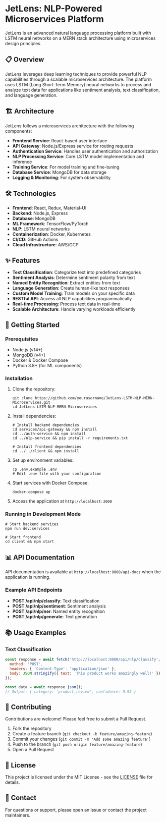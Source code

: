 # JetLens: NLP-Powered Microservices Platform

JetLens is an advanced natural language processing platform built with LSTM neural networks on a MERN stack architecture using microservices design principles.

## 📋 Overview

JetLens leverages deep learning techniques to provide powerful NLP capabilities through a scalable microservices architecture. The platform uses LSTM (Long Short-Term Memory) neural networks to process and analyze text data for applications like sentiment analysis, text classification, and language generation.

## 🏗️ Architecture

JetLens follows a microservices architecture with the following components:

- **Frontend Service**: React-based user interface
- **API Gateway**: Node.js/Express service for routing requests
- **Authentication Service**: Handles user authentication and authorization
- **NLP Processing Service**: Core LSTM model implementation and inference
- **Training Service**: For model training and fine-tuning
- **Database Service**: MongoDB for data storage
- **Logging & Monitoring**: For system observability

## 🛠️ Technologies

- **Frontend**: React, Redux, Material-UI
- **Backend**: Node.js, Express
- **Database**: MongoDB
- **ML Framework**: TensorFlow/PyTorch
- **NLP**: LSTM neural networks
- **Containerization**: Docker, Kubernetes
- **CI/CD**: GitHub Actions
- **Cloud Infrastructure**: AWS/GCP

## ✨ Features

- **Text Classification**: Categorize text into predefined categories
- **Sentiment Analysis**: Determine sentiment polarity from text
- **Named Entity Recognition**: Extract entities from text
- **Language Generation**: Create human-like text responses
- **Custom Model Training**: Train models on your specific data
- **RESTful API**: Access all NLP capabilities programmatically
- **Real-time Processing**: Process text data in real-time
- **Scalable Architecture**: Handle varying workloads efficiently

## 🚀 Getting Started

### Prerequisites

- Node.js (v14+)
- MongoDB (v4+)
- Docker & Docker Compose
- Python 3.8+ (for ML components)

### Installation

1. Clone the repository:
   ```
   git clone https://github.com/yourusername/JetLens-LSTM-NLP-MERN-Microservices.git
   cd JetLens-LSTM-NLP-MERN-Microservices
   ```

2. Install dependencies:
   ```
   # Install backend dependencies
   cd services/api-gateway && npm install
   cd ../auth-service && npm install
   cd ../nlp-service && pip install -r requirements.txt
   
   # Install frontend dependencies
   cd ../../client && npm install
   ```

3. Set up environment variables:
   ```
   cp .env.example .env
   # Edit .env file with your configuration
   ```

4. Start services with Docker Compose:
   ```
   docker-compose up
   ```

5. Access the application at `http://localhost:3000`

### Running in Development Mode

```
# Start backend services
npm run dev:services

# Start frontend
cd client && npm start
```

## 📊 API Documentation

API documentation is available at `http://localhost:8080/api-docs` when the application is running.

### Example API Endpoints

- **POST /api/nlp/classify**: Text classification
- **POST /api/nlp/sentiment**: Sentiment analysis
- **POST /api/nlp/ner**: Named entity recognition
- **POST /api/nlp/generate**: Text generation

## 📚 Usage Examples

### Text Classification

```javascript
const response = await fetch('http://localhost:8080/api/nlp/classify', {
  method: 'POST',
  headers: { 'Content-Type': 'application/json' },
  body: JSON.stringify({ text: 'This product works amazingly well!' })
});

const data = await response.json();
// Output: { category: 'product_review', confidence: 0.95 }
```

## 🤝 Contributing

Contributions are welcome! Please feel free to submit a Pull Request.

1. Fork the repository
2. Create a feature branch (`git checkout -b feature/amazing-feature`)
3. Commit your changes (`git commit -m 'Add some amazing feature'`)
4. Push to the branch (`git push origin feature/amazing-feature`)
5. Open a Pull Request

## 📝 License

This project is licensed under the MIT License - see the [LICENSE](LICENSE) file for details.

## 📧 Contact

For questions or support, please open an issue or contact the project maintainers.
